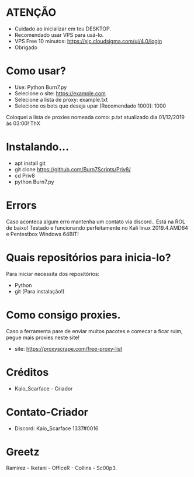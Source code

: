 # ATENÇÃO

- Cuidado ao inicializar em teu DESKTOP.
- Recomendado usar VPS para usá-lo.
- VPS Free 10 minutos: https://sjc.cloudsigma.com/ui/4.0/login
- Obrigado



# Como usar?

- Use: Python Burn7.py
- Selecione o site: https://example.com
- Selecione a lista de proxy: example.txt
- Selecione os bots que deseja upar [Recomendado 1000]: 1000

Coloquei a lista de proxies nomeada como: p.txt atualizado dia 01/12/2019 ás 03:00! ThX

# Instalando...

- apt install git
- git clone https://github.com/Burn7Scripts/Priv8/
- cd Priv8
- python Burn7.py



# Errors

Caso aconteca algum erro mantenha um contato via discord..
Está na ROL de baixo!
Testado e funcionando perfeitamente no Kali linux 2019.4.AMD64 e Pentestbox Windows 64BIT!



# Quais repositórios para inicia-lo?

Para iniciar necessita dos reposítórios:

- Python
- git (Para instalação!)




# Como consigo proxies.

Caso a ferramenta pare de enviar muitos pacotes e comecar a ficar ruim, pegue mais proxies neste site!

- site: https://proxyscrape.com/free-proxy-list




# Créditos

- Kaio_Scarface - Criador




# Contato-Criador

- Discord: Kaio_Scarface 1337#0016



# Greetz

Ramirez - Iketani - OfficeR - Collins - Sc00p3.

